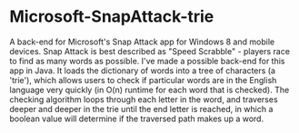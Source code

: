 Microsoft-SnapAttack-trie
=========================

A back-end for Microsoft's Snap Attack app for Windows 8 and mobile devices. Snap Attack is best described as "Speed
Scrabble" - players race to find as many words as possible. I've made a possible back-end for this app in Java. It
loads the dictionary of words into a tree of characters (a 'trie'), which allows users to check if particular words
are in the English language very quickly (in O(n) runtime for each word that is checked). The checking algorithm
loops through each letter in the word, and traverses deeper and deeper in the trie until the end letter is reached, 
in which a boolean value will determine if the traversed path makes up a word.
